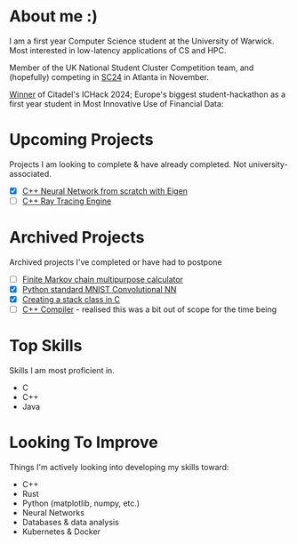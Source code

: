 # About me :)
I am a first year Computer Science student at the University of Warwick. Most interested in low-latency applications of CS and HPC.

Member of the UK National Student Cluster Competition team, and (hopefully) competing in [SC24](https://sc24.supercomputing.org/) in Atlanta in November.

[Winner](https://devpost.com/software/decarb) of Citadel's ICHack 2024; Europe's biggest student-hackathon as a first year student in Most Innovative Use of Financial Data:


# Upcoming Projects
Projects I am looking to complete & have already completed. Not university-associated.
 - [X] [C++ Neural Network from scratch with Eigen](https://github.com/a1exxd0/HaDoLibrary)
 - [ ] [C++ Ray Tracing Engine](https://github.com/a1exxd0/ray-tracing-engine)

# Archived Projects
Archived projects I've completed or have had to postpone
 - [ ] [Finite Markov chain multipurpose calculator](https://github.com/a1exxd0/FiniteMarkovChains)
 - [X] [Python standard MNIST Convolutional NN](https://github.com/a1exxd0/PythonConvolutional)
 - [X] [Creating a stack class in C](https://github.com/a1exxd0/CreateClassInC/tree/main/IntegerStack)
 - [ ] [C++ Compiler](https://github.com/a1exxd0/CPPCompiler/) - realised this was a bit out of scope for the time being

# Top Skills
Skills I am most proficient in.
 - C
 - C++
 - Java

# Looking To Improve
Things I'm actively looking into developing my skills toward:
 - C++
 - Rust
 - Python (matplotlib, numpy, etc.)
 - Neural Networks
 - Databases & data analysis
 - Kubernetes & Docker

